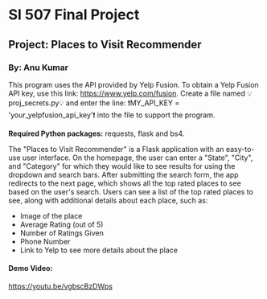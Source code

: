 # SI 507 Final Project

## __Project:__ Places to Visit Recommender
### __By:__ Anu Kumar

This program uses the API provided by Yelp Fusion. To obtain a Yelp Fusion API key, use this link: https://www.yelp.com/fusion. Create a file named :bulb:proj_secrets.py:bulb: and enter the line: :exclamation:MY_API_KEY = 'your_yelpfusion_api_key':exclamation: into the file to support the program.

__Required Python packages:__ requests, flask and bs4.

The "Places to Visit Recommender" is a Flask application with an easy-to-use user interface. On the homepage, the user can enter a "State", "City", and "Category" for which they would like to see results for using the dropdown and search bars. After submitting the search form, the app redirects to the next page, which shows all the top rated places to see based on the user's search. Users can see a list of the top rated places to see, along with additional details about each place, such as:
* Image of the place
* Average Rating (out of 5)
* Number of Ratings Given
* Phone Number
* Link to Yelp to see more details about the place

#### Demo Video:
https://youtu.be/vgbscBzDWps
